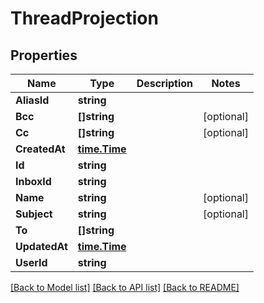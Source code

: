# ThreadProjection

## Properties

Name | Type | Description | Notes
------------ | ------------- | ------------- | -------------
**AliasId** | **string** |  | 
**Bcc** | **[]string** |  | [optional] 
**Cc** | **[]string** |  | [optional] 
**CreatedAt** | [**time.Time**](time.Time) |  | 
**Id** | **string** |  | 
**InboxId** | **string** |  | 
**Name** | **string** |  | [optional] 
**Subject** | **string** |  | [optional] 
**To** | **[]string** |  | 
**UpdatedAt** | [**time.Time**](time.Time) |  | 
**UserId** | **string** |  | 

[[Back to Model list]](../README#documentation-for-models) [[Back to API list]](../README#documentation-for-api-endpoints) [[Back to README]](../README)


